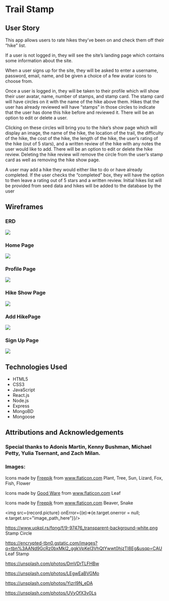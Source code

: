 # Trail Stamp

## User Story
This app allows users to rate hikes they’ve been on and check them off their “hike” list. 

If a user is not logged in, they will see the site’s landing page which contains some information about the site. 

When a user signs up for the site, they will be asked to enter a username, password, email, name, and be given a choice of a few avatar icons to choose from. 

Once a user is logged in, they will be taken to their profile which will show their user avatar, name, number of stamps, and stamp card. The stamp card will have circles on it with the name of the hike above them. Hikes that the user has already reviewed will have “stamps” in those circles to indicate that the user has done this hike before and reviewed it. There will be an option to edit or delete a user.

Clicking on these circles will bring you to the hike’s show page which will display an image, the name of the hike, the location of the trail, the difficulty of the hike, the cost of the hike, the length of the hike, the user’s rating of the hike (out of 5 stars), and a written review of the hike with any notes the user would like to add. There will be an option to edit or delete the hike review. Deleting the hike review will remove the circle from the user’s stamp card as well as removing the hike show page.

A user may add a hike they would either like to do or have already completed. If the user checks the “completed” box, they will have the option to then leave a rating out of 5 stars and a written review.
Initial hikes list will be provided from seed data and hikes will be added to the database by the user


## Wireframes

### ERD
<img src="./final-images/erd.png">

### Home Page
<img src="./final-images/home.png">

### Profile Page
<img src="./final-images/profile.png">

### Hike Show Page
<img src="./final-images/hike.png">

### Add HikePage
<img src="./final-images/newhike.png">

### Sign Up Page
<img src="./final-images/signup.png">


## Technologies Used
- HTML5
- CSS3
- JavaScript
- React.js
- Node.js
- Express
- MongoBD
- Mongoose

## Attributions and Acknowledgements

### Special thanks to Adonis Martin, Kenny Bushman, Michael Petty, Yulia Tsernant, and Zach Milan.

### Images:

Icons made by <a href="https://www.flaticon.com/authors/freepik" title="Freepik">Freepik</a> from <a href="https://www.flaticon.com/" title="Flaticon"> www.flaticon.com</a>
Plant, Tree, Sun, Lizard, Fox, Fish, Flower

Icons made by <a href="https://www.flaticon.com/authors/good-ware" title="Good Ware">Good Ware</a> from <a href="https://www.flaticon.com/" title="Flaticon"> www.flaticon.com</a>
Leaf

Icons made by <a href="http://www.freepik.com/" title="Freepik">Freepik</a> from <a href="https://www.flaticon.com/" title="Flaticon"> www.flaticon.com</a>
Beaver, Snake

<img src={record.picture} onError={(e)=>{e.target.onerror = null; e.target.src="image_path_here"}}/>

https://www.uokpl.rs/fpng/f/9-97476_transparent-background-white.png 
Stamp Circle

https://encrypted-tbn0.gstatic.com/images?q=tbn%3AANd9GcRz0bxMkl2_ggkVpKeI3VhQtYwwt0hjzTI8Eg&usqp=CAU
Leaf Stamp

https://unsplash.com/photos/DmVDrTLFHBw

https://unsplash.com/photos/LEgwEaBVGMo

https://unsplash.com/photos/Yizrl9N_eDA

https://unsplash.com/photos/UVyOfX3v0Ls

<!-- This project was bootstrapped with [Create React App](https://github.com/facebook/create-react-app).

## Available Scripts

In the project directory, you can run:

### `npm start`

Runs the app in the development mode.<br />
Open [http://localhost:3000](http://localhost:3000) to view it in the browser.

The page will reload if you make edits.<br />
You will also see any lint errors in the console.

### `npm test`

Launches the test runner in the interactive watch mode.<br />
See the section about [running tests](https://facebook.github.io/create-react-app/docs/running-tests) for more information.

### `npm run build`

Builds the app for production to the `build` folder.<br />
It correctly bundles React in production mode and optimizes the build for the best performance.

The build is minified and the filenames include the hashes.<br />
Your app is ready to be deployed!

See the section about [deployment](https://facebook.github.io/create-react-app/docs/deployment) for more information.

### `npm run eject`

**Note: this is a one-way operation. Once you `eject`, you can’t go back!**

If you aren’t satisfied with the build tool and configuration choices, you can `eject` at any time. This command will remove the single build dependency from your project.

Instead, it will copy all the configuration files and the transitive dependencies (webpack, Babel, ESLint, etc) right into your project so you have full control over them. All of the commands except `eject` will still work, but they will point to the copied scripts so you can tweak them. At this point you’re on your own.

You don’t have to ever use `eject`. The curated feature set is suitable for small and middle deployments, and you shouldn’t feel obligated to use this feature. However we understand that this tool wouldn’t be useful if you couldn’t customize it when you are ready for it.

## Learn More

You can learn more in the [Create React App documentation](https://facebook.github.io/create-react-app/docs/getting-started).

To learn React, check out the [React documentation](https://reactjs.org/).

### Code Splitting

This section has moved here: https://facebook.github.io/create-react-app/docs/code-splitting

### Analyzing the Bundle Size

This section has moved here: https://facebook.github.io/create-react-app/docs/analyzing-the-bundle-size

### Making a Progressive Web App

This section has moved here: https://facebook.github.io/create-react-app/docs/making-a-progressive-web-app

### Advanced Configuration

This section has moved here: https://facebook.github.io/create-react-app/docs/advanced-configuration

### Deployment

This section has moved here: https://facebook.github.io/create-react-app/docs/deployment

### `npm run build` fails to minify

This section has moved here: https://facebook.github.io/create-react-app/docs/troubleshooting#npm-run-build-fails-to-minify -->
